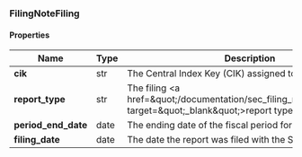 

[//]: # (CLASS:FilingNoteFiling)

[//]: # (KIND:object)

### FilingNoteFiling

#### Properties

[//]: # (START_DEFINITION)

Name | Type | Description
------------ | ------------- | -------------
**cik** | str | The Central Index Key (CIK) assigned to the company &nbsp;
**report_type** | str | The filing &lt;a href&#x3D;\&quot;/documentation/sec_filing_report_types\&quot; target&#x3D;\&quot;_blank\&quot;&gt;report type&lt;/a&gt; &nbsp;
**period_end_date** | date | The ending date of the fiscal period for the filing &nbsp;
**filing_date** | date | The date the report was filed with the SEC &nbsp;

[//]: # (END_DEFINITION)



